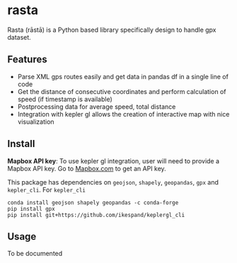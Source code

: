 # rasta

Rasta (rāstā) is a Python based library specifically design to handle gpx dataset. 

## Features

-   Parse XML gps routes easily and get data in pandas df in a single line of code
-   Get the distance of consecutive coordinates and perform calculation of speed (if timestamp is available)
-   Postprocessing data for average speed, total distance
-   Integration with kepler gl allows the creation of interactive map with nice visualization

## Install

**Mapbox API key**: To use kepler gl integration, user will need to provide a Mapbox API key. Go to [Mapbox.com](https://account.mapbox.com/access-tokens)
to get an API key.

This package has dependencies on `geojson`, `shapely`, `geopandas`, `gpx` and `kepler_cli`. For `kepler_cli`

```
conda install geojson shapely geopandas -c conda-forge
pip install gpx 
pip install git+https://github.com/ikespand/keplergl_cli
```

## Usage
To be documented